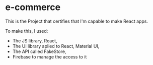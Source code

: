 # e-commerce 

This is the Project that certifies that I'm capable to make React apps.

To make this, I used:
- The JS library, React,
- The UI library aplied to React, Material UI,
- The API called FakeStore,
- Firebase to manage the access to it
